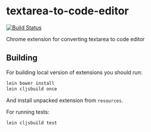 # textarea-to-code-editor

[![Build Status](https://travis-ci.org/nvbn/textarea-to-code-editor.svg)](https://travis-ci.org/nvbn/textarea-to-code-editor)

Chrome extension for converting textarea to code editor

## Building

For building local version of extensions you should run:

```bash
lein bower install
lein cljsbuild once
```

And install unpacked extension from `resources`.

For running tests:

```bash
lein cljsbuild test
```
